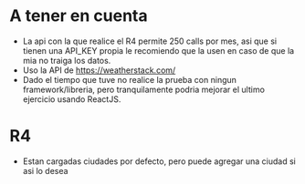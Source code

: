 # A tener en cuenta
* La api con la que realice el R4 permite 250 calls por mes, asi que si tienen una API_KEY propia le recomiendo que la usen en caso de que la mia no traiga los datos.
* Uso la API de https://weatherstack.com/ 
* Dado el tiempo que tuve no realice la prueba con ningun framework/libreria, pero tranquilamente podria mejorar el ultimo ejercicio usando ReactJS.
# R4
* Estan cargadas ciudades por defecto, pero puede agregar una ciudad si asi lo desea